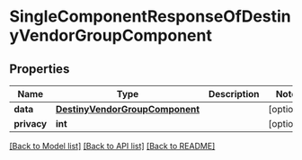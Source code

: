 # SingleComponentResponseOfDestinyVendorGroupComponent

## Properties
Name | Type | Description | Notes
------------ | ------------- | ------------- | -------------
**data** | [**DestinyVendorGroupComponent**](DestinyVendorGroupComponent.md) |  | [optional] 
**privacy** | **int** |  | [optional] 

[[Back to Model list]](../README.md#documentation-for-models) [[Back to API list]](../README.md#documentation-for-api-endpoints) [[Back to README]](../README.md)



